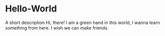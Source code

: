 # Hello-World
A short description
Hi, there!
I am a green hand in this world, I wanna learn something from here.
I wish we can make friends.
